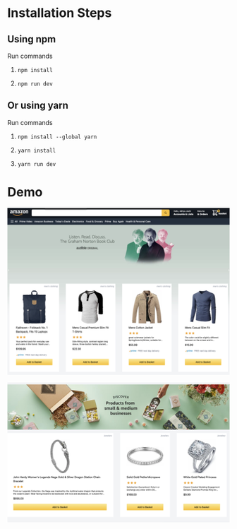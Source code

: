 # Installation Steps



## Using npm

Run commands

1) ```npm install```


2) ```npm run dev```


## Or using yarn

Run commands 

1) ```npm install --global yarn```

2) ```yarn install```

3) ```yarn run dev```


# Demo

![Homepage 1](images/amzn_1.png)

![Homepage 2](images/amzn_2.png)


